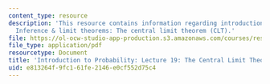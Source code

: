 ```yaml
---
content_type: resource
description: 'This resource contains information regarding introduction to probability:
  Inference & limit theorems: The central limit theorem (CLT).'
file: https://ol-ocw-studio-app-production.s3.amazonaws.com/courses/res-6-012-introduction-to-probability-spring-2018/e813264f9fc161fe2146e0cf552d75c4_MITRES_6_012S18_L19AS.pdf
file_type: application/pdf
resourcetype: Document
title: 'Introduction to Probability: Lecture 19: The Central Limit Theorem (CLT)'
uid: e813264f-9fc1-61fe-2146-e0cf552d75c4
---
```

